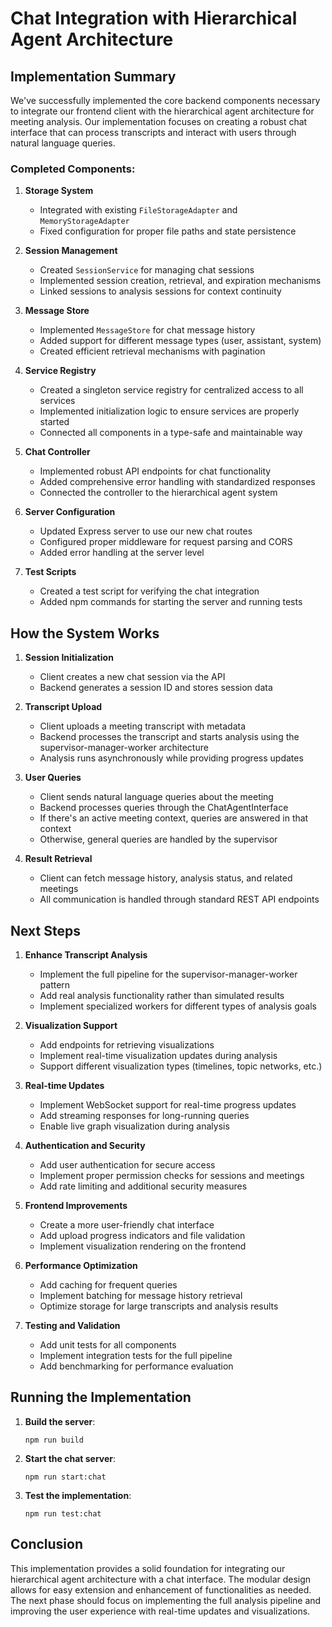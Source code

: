 # Chat Integration with Hierarchical Agent Architecture

## Implementation Summary

We've successfully implemented the core backend components necessary to integrate our frontend client with the hierarchical agent architecture for meeting analysis. Our implementation focuses on creating a robust chat interface that can process transcripts and interact with users through natural language queries.

### Completed Components:

1. **Storage System**
   - Integrated with existing `FileStorageAdapter` and `MemoryStorageAdapter`
   - Fixed configuration for proper file paths and state persistence

2. **Session Management**
   - Created `SessionService` for managing chat sessions
   - Implemented session creation, retrieval, and expiration mechanisms
   - Linked sessions to analysis sessions for context continuity

3. **Message Store**
   - Implemented `MessageStore` for chat message history
   - Added support for different message types (user, assistant, system)
   - Created efficient retrieval mechanisms with pagination

4. **Service Registry**
   - Created a singleton service registry for centralized access to all services
   - Implemented initialization logic to ensure services are properly started
   - Connected all components in a type-safe and maintainable way

5. **Chat Controller**
   - Implemented robust API endpoints for chat functionality
   - Added comprehensive error handling with standardized responses
   - Connected the controller to the hierarchical agent system

6. **Server Configuration**
   - Updated Express server to use our new chat routes
   - Configured proper middleware for request parsing and CORS
   - Added error handling at the server level

7. **Test Scripts**
   - Created a test script for verifying the chat integration
   - Added npm commands for starting the server and running tests

## How the System Works

1. **Session Initialization**
   - Client creates a new chat session via the API
   - Backend generates a session ID and stores session data

2. **Transcript Upload**
   - Client uploads a meeting transcript with metadata
   - Backend processes the transcript and starts analysis using the supervisor-manager-worker architecture
   - Analysis runs asynchronously while providing progress updates

3. **User Queries**
   - Client sends natural language queries about the meeting
   - Backend processes queries through the ChatAgentInterface
   - If there's an active meeting context, queries are answered in that context
   - Otherwise, general queries are handled by the supervisor

4. **Result Retrieval**
   - Client can fetch message history, analysis status, and related meetings
   - All communication is handled through standard REST API endpoints

## Next Steps

1. **Enhance Transcript Analysis**
   - Implement the full pipeline for the supervisor-manager-worker pattern
   - Add real analysis functionality rather than simulated results
   - Implement specialized workers for different types of analysis goals

2. **Visualization Support**
   - Add endpoints for retrieving visualizations
   - Implement real-time visualization updates during analysis
   - Support different visualization types (timelines, topic networks, etc.)

3. **Real-time Updates**
   - Implement WebSocket support for real-time progress updates
   - Add streaming responses for long-running queries
   - Enable live graph visualization during analysis

4. **Authentication and Security**
   - Add user authentication for secure access
   - Implement proper permission checks for sessions and meetings
   - Add rate limiting and additional security measures

5. **Frontend Improvements**
   - Create a more user-friendly chat interface
   - Add upload progress indicators and file validation
   - Implement visualization rendering on the frontend

6. **Performance Optimization**
   - Add caching for frequent queries
   - Implement batching for message history retrieval
   - Optimize storage for large transcripts and analysis results

7. **Testing and Validation**
   - Add unit tests for all components
   - Implement integration tests for the full pipeline
   - Add benchmarking for performance evaluation

## Running the Implementation

1. **Build the server**:
   ```
   npm run build
   ```

2. **Start the chat server**:
   ```
   npm run start:chat
   ```

3. **Test the implementation**:
   ```
   npm run test:chat
   ```

## Conclusion

This implementation provides a solid foundation for integrating our hierarchical agent architecture with a chat interface. The modular design allows for easy extension and enhancement of functionalities as needed. The next phase should focus on implementing the full analysis pipeline and improving the user experience with real-time updates and visualizations. 